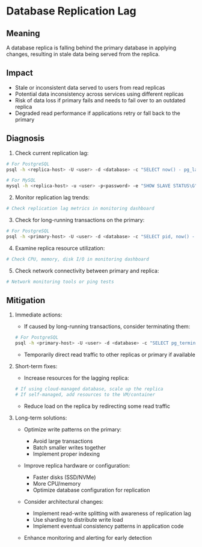 # Database Replication Lag

## Meaning
A database replica is falling behind the primary database in applying changes, resulting in stale data being served from the replica.

## Impact
- Stale or inconsistent data served to users from read replicas
- Potential data inconsistency across services using different replicas
- Risk of data loss if primary fails and needs to fail over to an outdated replica
- Degraded read performance if applications retry or fall back to the primary

## Diagnosis
1. Check current replication lag:
```bash
# For PostgreSQL
psql -h <replica-host> -U <user> -d <database> -c "SELECT now() - pg_last_xact_replay_timestamp() AS replication_lag;"

# For MySQL
mysql -h <replica-host> -u <user> -p<password> -e "SHOW SLAVE STATUS\G" | grep "Seconds_Behind_Master"
```

2. Monitor replication lag trends:
```bash
# Check replication lag metrics in monitoring dashboard
```

3. Check for long-running transactions on the primary:
```bash
# For PostgreSQL
psql -h <primary-host> -U <user> -d <database> -c "SELECT pid, now() - xact_start AS xact_runtime, query FROM pg_stat_activity WHERE xact_start IS NOT NULL ORDER BY xact_runtime DESC LIMIT 10;"
```

4. Examine replica resource utilization:
```bash
# Check CPU, memory, disk I/O in monitoring dashboard
```

5. Check network connectivity between primary and replica:
```bash
# Network monitoring tools or ping tests
```

## Mitigation
1. Immediate actions:
   - If caused by long-running transactions, consider terminating them:
   ```bash
   # For PostgreSQL
   psql -h <primary-host> -U <user> -d <database> -c "SELECT pg_terminate_backend(<pid>);"
   ```
   
   - Temporarily direct read traffic to other replicas or primary if available

2. Short-term fixes:
   - Increase resources for the lagging replica:
   ```bash
   # If using cloud-managed database, scale up the replica
   # If self-managed, add resources to the VM/container
   ```
   
   - Reduce load on the replica by redirecting some read traffic

3. Long-term solutions:
   - Optimize write patterns on the primary:
     - Avoid large transactions
     - Batch smaller writes together
     - Implement proper indexing
   
   - Improve replica hardware or configuration:
     - Faster disks (SSD/NVMe)
     - More CPU/memory
     - Optimize database configuration for replication
   
   - Consider architectural changes:
     - Implement read-write splitting with awareness of replication lag
     - Use sharding to distribute write load
     - Implement eventual consistency patterns in application code
   
   - Enhance monitoring and alerting for early detection